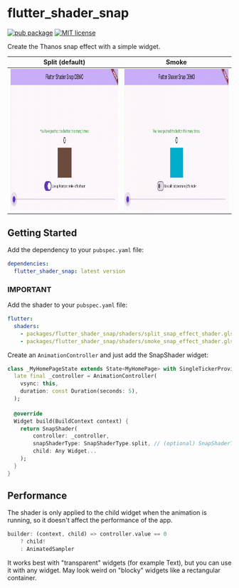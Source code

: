 # flutter_shader_snap

[![pub package](https://img.shields.io/pub/v/flutter_shader_snap.svg)](https://pub.dartlang.org/packages/flutter_shader_snap)
[![MIT license](https://img.shields.io/badge/License-MIT-blue.svg)](https://lbesson.mit-license.org/)

Create the Thanos snap effect with a simple widget.

| Split (default) | Smoke |
| -------- | ------- |
| <img src="https://github.com/ikbendewilliam/flutter_shader_snap/blob/main/example/screenshots/split.gif?raw=true" alt="customcropcircle" height="320"/> | <img src="https://github.com/ikbendewilliam/flutter_shader_snap/blob/main/example/screenshots/smoke.gif?raw=true" alt="customcropsquare" height="320"/> |

 


## Getting Started

Add the dependency to your `pubspec.yaml` file:

```yaml
dependencies:
  flutter_shader_snap: latest version
```

### IMPORTANT

Add the shader to your `pubspec.yaml` file:

```yaml
flutter:
  shaders:
    - packages/flutter_shader_snap/shaders/split_snap_effect_shader.glsl # add if you use SnapShaderType.split
    - packages/flutter_shader_snap/shaders/smoke_snap_effect_shader.glsl # add if you use SnapShaderType.smoke
```

Create an `AnimationController` and just add the SnapShader widget:

```dart
class _MyHomePageState extends State<MyHomePage> with SingleTickerProviderStateMixin {
  late final _controller = AnimationController(
    vsync: this,
    duration: const Duration(seconds: 5),
  );

  @override
  Widget build(BuildContext context) {
    return SnapShader(
        controller: _controller,
        snapShaderType: SnapShaderType.split, // (optional) SnapShaderType.split or SnapShaderType.smoke
        child: Any Widget...
    );
  }
}
```

## Performance

The shader is only applied to the child widget when the animation is running, so it doesn't affect the performance of the app.

```dart
builder: (context, child) => controller.value == 0
    ? child!
    : AnimatedSampler
```

It works best with "transparent" widgets (for example Text), but you can use it with any widget. May look weird on "blocky" widgets like a rectangular container.
